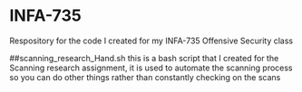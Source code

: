 # INFA-735
Respository for the code I created for my INFA-735 Offensive Security class


##scanning_research_Hand.sh
this is a bash script that I created for the Scanning research assignment, it is used to automate the scanning process so you can do other things rather than constantly checking on the scans
